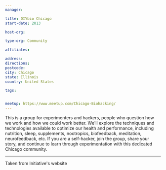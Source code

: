 ```yaml
---
manager:

title: DIYbio Chicago
start-date: 2013

host-org:

type-org: Community

affiliates:

address:
directions:
postcode:
city: Chicago
state: Illinois
country: United States

tags:


meetup: https://www.meetup.com/Chicago-Biohacking/
---
```


This is a group for experimenters and hackers, people who question how we work and how we could work better. We'll explore the techniques and technologies available to optimize our health and performance, including nutrition, sleep, supplements, nootropics, biofeedback, meditation, neurofeedback, etc. If you are a self-hacker, join the group, share your story, and continue to learn through experimentation with this dedicated Chicago community.

---
Taken from Initiative's website
